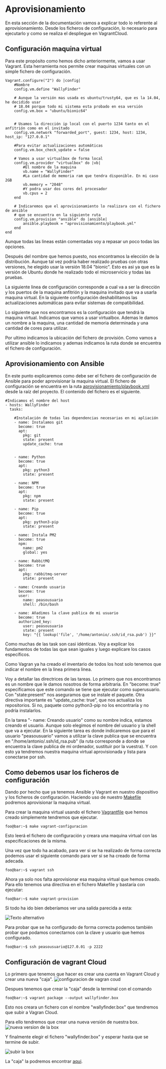 # Aprovisionamiento

En esta sección de la documentación vamos a explicar todo lo referente al aprovisionamiento. Desde los ficheros de configuración, lo necesario para ejecutarlo y como se realiza el despliegue en VagrantCloud. 

## Configuración maquina virtual

Para este propósito como hemos dicho anteriormente, vamos a usar Vagrant. Esta herramienta nos permite crear maquinas virtuales con un simple fichero de configuración. 

```
Vagrant.configure("2") do |config|
    #Nombre
    config.vm.define "WallyFinder"

    # Aunque la versión mas usada es ubuntu/trusty64, que es la 14.04, he decidido usar 
    # 18.04 porque todo mi sistema esta probado en esa versión
    config.vm.box = "ubuntu/bionic64"
   

    # Usamos la dirección ip local con el puerto 1234 tanto en el anfitrión como en el invitado
    config.vm.network "forwarded_port", guest: 1234, host: 1234, host_ip: "127.0.0.1"

    #Para evitar actualizaciones automáticas
    config.vm.box_check_update = false

    # Vamos a usar virtualbox de forma local 
    config.vm.provider "virtualbox" do |vb|
        #El nombre de la maquina
        vb.name = "WallyFinder"
        #La cantidad de memoria ram que tendra disponible. En mi caso 2GB
        vb.memory = "2048"
        #Y podra usar dos cores del procesador
        vb.cpus = 2
    end

    # Indicaremos que el aprovisionamiento lo realizara con el fichero de ansible
    # que se encuentra en la siguiente ruta
    config.vm.provision "ansible" do |ansible|
        ansible.playbook = "aprovisionamiento/playbook.yml"
    end
end
```
Aunque todas las lineas están comentadas voy a repasar un poco todas las opciones. 

Después del nombre que hemos puesto, nos encontramos la elección de la distribución. Aunque tal vez podría haber realizado pruebas con otras versiones, he elegido usar la versión 18.04 "bionic". Esto es asi ya que es la versión de Ubuntu donde he realizado todo el microservicio y todas las pruebas. 

La siguiente linea de configuración corresponde a cual va a ser la dirección y los puertos de la maquina anfitrión y la maquina invitado que va a usarla maquina virtual. En la siguiente configuración deshabilitamos las actualizaciones automáticas para evitar sistemas de compatibilidad. 

Lo siguiente que nos encontramos es la configuración que tendrá la maquina virtual. Indicamos que vamos a usar virtualbox. Ademas le damos un nombre a la maquina, una cantidad de memoria determinada y una cantidad de cores para utilizar. 

Por ultimo indicamos la ubicación del fichero de provisión. Como vamos a utilizar ansible lo indicamos y ademas indicamos la ruta donde se encuentra el fichero de configuración. 

## Aprovisionamiento con Ansible

En este punto explicaremos como debe ser el fichero de configuración de Ansible para poder aprovisionar la maquina virtual. El fichero de configuración se encuentra en la ruta [aprovisionamiento/playbook.yml](../aprovisionamiento/playbook.yml) desde la raíz del proyecto. El contenido del fichero es el siguiente. 
```
#Indicamos el nombre del host
- hosts: WallyFinder
  tasks:

    #Instalación de todas las dependencias necesarias en mi apliación
    - name: Instalamos git
      become: true
      apt:
        pkg: git
        state: present
        update_cache: true


    - name: Python
      become: true
      apt:
        pkg: python3
        state: present

    - name: NPM
      become: true
      apt:
        pkg: npm
        state: present

    - name: Pip
      become: true
      apt:
        pkg: python3-pip
        state: present

    - name: Instala PM2
      become: true
      npm:
        name: pm2
        global: yes

    - name: RabbitMQ
      become: true
      apt:
        pkg: rabbitmq-server
        state: present

    - name: Creando usuario
      become: true
      user:
        name: peasousuario
        shell: /bin/bash

    - name: Añadimos la clave publica de mi usuario
      become: true
      authorized_key:
        user: peasousuario
        state: present
        key: "{{ lookup('file', '/home/antonio/.ssh/id_rsa.pub') }}"
```
Como muchas de las task son casi idénticas. Voy a explicar los fundamentos de todas las que sean iguales y luego explicare los casos específicos. 

Como Vagran ya ha creado el inventario de todos los host solo tenemos que indicar el nombre en la linea primera linea. 

Voy a detallar las directrices de las tareas. Lo primero que nos encontramos es un nombre que le damos nosotros de forma arbitraria. En "become: true" especificamos que este comando se tiene que ejecutar como superusuario. Con "state:present" nos aseguramos que se instale el paquete. Otra directiva importante es "update_cache: true", que nos actualiza los repositorios. Si no, paquete como python3-pip no los encontraría y no podría instalarlos. 
 
En la tarea "- name: Creando usuario" como su nombre indica, estamos creando el usuario. Aunque solo elegimos el nombre del usuario y la shell que va a ejecutar. En la siguiente tarea es donde indicaremos que para el usuario "peasousuario" vamos a utilizar la clave publica que se encuentra en "/home/antonio/.ssh/id_rsa.pub" (la ruta corresponde a donde se encuentra la clave publica de mi ordenador, sustituir por la vuestra). Y con esto ya tendremos nuestra maquina virtual aprovisionada y lista para conectarse por ssh. 

## Como debemos usar los ficheros de configuración

Dando por hecho que ya tenemos Ansible y Vagrant en nuestro dispositivo y los ficheros de configuración. Haciendo uso de nuestro [Makefile](../Makefile) podremos aprovisionar la maquina virtual. 

Para crear la maquina virtual usando el fichero [Vagrantfile](../Vagrantfile) que hemos creado simplemente tendremos que ejecutar.

```
foo@bar:~$ make vagrant-configuracion
```
Esto leerá el fichero de configuración y creara una maquina virtual con las especificaciones de la misma. 

Una vez que todo ha acabado, para ver si se ha realizado de forma correcta podemos usar el siguiente comando para ver si se ha creado de forma adecada. 
```
foo@bar:~$ vagrant ssh
```
Ahora ya solo nos falta aprovisionar esa maquina virtual que hemos creado. Para ello tenemos una directiva en el fichero Makefile y bastaría con ejecutar:

```
foo@bar:~$ make vagrant-provision
```

Si todo ha ido bien deberíamos ver una salida parecida a esta:

![Texto alternativo](imagenes/salida_ansible.png)

Para probar que se ha configurado de forma correcta podemos también probar que podamos conectarnos con la clave y usuario que hemos configurado. 
```
foo@bar:~$ ssh peasousuario@127.0.01 -p 2222
```
## Configuración de vagrant Cloud 

Lo primero que tenemos que hacer es crear una cuenta en Vagrant Cloud y crear una nueva "caja". 
![configuracion de vagran coud](imagenes/vagran_cloud1.png)


Despues tenemos que crear la "caja" desde la terminal con el comando 
```
foo@bar:~$ vagrant package --output wallyfinder.box
```
Esto nos creara un fichero con el nombre "wallyfinder.box" que tendremos que subir a Vagran Cloud. 

Para ello tendremos que crear una nueva versión de nuestra box.
![nueva version de la box](imagenes/vagrant_cloud2.png)

Y finalmente elegir el fichero "wallyfinder.box" y esperar hasta que se termine de subir. 

![subir la box](imagenes/vagrant_cloud3.png)

La "caja" la podremos encontrar [aqui](https://app.vagrantup.com/anthercas/boxes/wallyfinder). 
